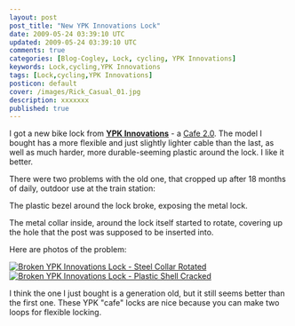 ```yaml
---           
layout: post
post_title: "New YPK Innovations Lock"
date: 2009-05-24 03:39:10 UTC
updated: 2009-05-24 03:39:10 UTC
comments: true
categories: [Blog-Cogley, Lock, cycling, YPK Innovations]
keywords: Lock,cycling,YPK Innovations
tags: [Lock,cycling,YPK Innovations]
posticon: default
cover: /images/Rick_Casual_01.jpg
description: xxxxxxx
published: true
---
```

 

[](http://www.flickr.com/photos/81796435@N00/3558591254 "View 'New YPK Innovations Lock - Cafe 2.0' on Flickr.com")I got a new bike lock from **[YPK Innovations](http://www.ypkinnovations.com)** - a [Cafe 2.0](http://www.ypkinnovations.com/Cafe_2.0.html). The model I bought has a more flexible and just slightly lighter cable than the last, as well as much harder, more durable-seeming plastic around the lock. I like it better. 


There were two problems with the old one, that cropped up after 18 months of daily, outdoor use at the train station: 





The plastic bezel around the lock broke, exposing the metal lock.


The metal collar inside, around the lock itself started to rotate, covering up the hole that the post was supposed to be inserted into.





Here are photos of the problem: 


[![Broken YPK Innovations Lock - Steel Collar Rotated](http://farm3.static.flickr.com/2447/3558590744_c51c10c806_s.jpg)](http://www.flickr.com/photos/81796435@N00/3558590744 "View 'Broken YPK Innovations Lock - Steel Collar Rotated' on Flickr.com")[![Broken YPK Innovations Lock - Plastic Shell Cracked](http://farm3.static.flickr.com/2437/3557778511_40c7162df0_s.jpg)](http://www.flickr.com/photos/81796435@N00/3557778511 "View 'Broken YPK Innovations Lock - Plastic Shell Cracked' on Flickr.com")


I think the one I just bought is a generation old, but it still seems better than the first one. These YPK "cafe" locks are nice because you can make two loops for flexible locking. 

